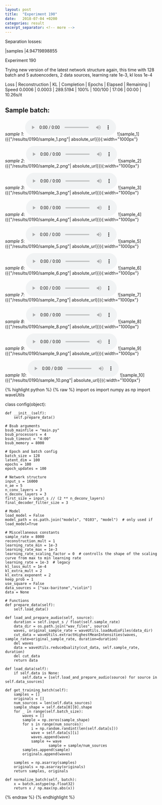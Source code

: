 ```yaml
---
layout: post
title:  "Experiment 190"
date:   2018-07-04 +0200
categories: result
excerpt_separator: <!-- more -->
---
```

Separation losses:

|samples
|4.94719898855<!-- more -->

Experiment 190

Trying new version of the latest network structure again, this time with 128 batch and 5 autoencoders, 2 data sources, learning rate 1e-3, kl loss 1e-4

Loss | Reconstruction | KL | Completion | Epochs | Elapsed | Remaining | Speed
0.0006 | 0.0003 | 289.5194 | 100% | 100/100 | 17:06 | 00:00 | 10.26s/it

## **Sample batch**:
_sample 1_:
<audio src="/ResultsOverview/results/0190/sample_1.wav" controls preload></audio>
![sample_1]({{"/results/0190/sample_1.png"| absolute_url}}){:width="1000px"}

_sample 2_:
<audio src="/ResultsOverview/results/0190/sample_2.wav" controls preload></audio>
![sample_2]({{"/results/0190/sample_2.png"| absolute_url}}){:width="1000px"}

_sample 3_:
<audio src="/ResultsOverview/results/0190/sample_3.wav" controls preload></audio>
![sample_3]({{"/results/0190/sample_3.png"| absolute_url}}){:width="1000px"}

_sample 4_:
<audio src="/ResultsOverview/results/0190/sample_4.wav" controls preload></audio>
![sample_4]({{"/results/0190/sample_4.png"| absolute_url}}){:width="1000px"}

_sample 5_:
<audio src="/ResultsOverview/results/0190/sample_5.wav" controls preload></audio>
![sample_5]({{"/results/0190/sample_5.png"| absolute_url}}){:width="1000px"}

_sample 6_:
<audio src="/ResultsOverview/results/0190/sample_6.wav" controls preload></audio>
![sample_6]({{"/results/0190/sample_6.png"| absolute_url}}){:width="1000px"}

_sample 7_:
<audio src="/ResultsOverview/results/0190/sample_7.wav" controls preload></audio>
![sample_7]({{"/results/0190/sample_7.png"| absolute_url}}){:width="1000px"}

_sample 8_:
<audio src="/ResultsOverview/results/0190/sample_8.wav" controls preload></audio>
![sample_8]({{"/results/0190/sample_8.png"| absolute_url}}){:width="1000px"}

_sample 9_:
<audio src="/ResultsOverview/results/0190/sample_9.wav" controls preload></audio>
![sample_9]({{"/results/0190/sample_9.png"| absolute_url}}){:width="1000px"}

_sample 10_:
<audio src="/ResultsOverview/results/0190/sample_10.wav" controls preload></audio>
![sample_10]({{"/results/0190/sample_10.png"| absolute_url}}){:width="1000px"}


{% highlight python %}
{% raw %}
import os
import numpy as np
import waveUtils


class config(object):

	def __init__(self):
		self.prepare_data()

	# Bsub arguments
	bsub_mainfile = "main.py"
	bsub_processors = 4
	bsub_timeout = "4:00"
	bsub_memory = 8000

	# Epoch and batch config
	batch_size = 128
	latent_dim = 100
	epochs = 100
	epoch_updates = 100

	# Network structure
	input_s = 16000
	n_ae = 5
	n_conv_layers = 3
	n_deconv_layers = 3
	first_size = input_s // (2 ** n_deconv_layers)
	final_decoder_filter_size = 3

	# Model
	load_model = False
	model_path = os.path.join("models", "0103", "model")  # only used if load_model=True

	# Miscellaneous constants
	sample_rate = 8000
	reconstruction_mult = 1
	learning_rate_min = 1e-3
	learning_rate_max = 1e-3
	learning_rate_scaling_factor = 0  # controlls the shape of the scaling curve from max to min learning rate
	learning_rate = 1e-3  # legacy
	kl_loss_mult = 1e-4
	kl_extra_mult = 2
	kl_extra_exponent = 2
	keep_prob = 1
	use_square = False
	data_sources = ["sax-baritone","violin"]
	data = None

	# Functions
	def prepare_data(self):
		self.load_data()

	def load_and_prepare_audio(self, source):
		duration = self.input_s / float(self.sample_rate)
		data_dir = os.path.join("wav_files", source)
		waves, original_sample_rate = waveUtils.loadAudioFiles(data_dir)
		cut_data = waveUtils.extractHighestMeanIntensities(waves, sample_rate=original_sample_rate, duration=duration)
		del waves
		data = waveUtils.reduceQuality(cut_data, self.sample_rate, duration)
		del cut_data
		return data

	def load_data(self):
		if self.data is None:
			self.data = [self.load_and_prepare_audio(source) for source in self.data_sources]

	def get_training_batch(self):
		samples = []
		originals = []
		num_sources = len(self.data_sources)
		sample_shape = self.data[0][0].shape
		for _ in range(self.batch_size):
			waves = []
			sample = np.zeros(sample_shape)
			for s in range(num_sources):
				i = np.random.randint(len(self.data[s]))
				wave = self.data[s][i]
				waves.append(wave)
				sample += wave
                        sample = sample/num_sources
			samples.append(sample)
			originals.append(waves)

		samples = np.asarray(samples)
		originals = np.asarray(originals)
		return samples, originals

	def normalize_batch(self, batch):
		x = batch.astype(np.float32)
		return x / np.max(np.abs(x))


{% endraw %}
{% endhighlight %}
